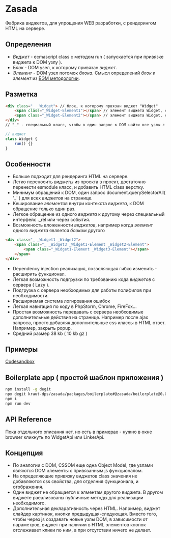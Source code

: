 # Zasada

Фабрика виджетов, для упрощения WEB разработки, с рендерингом HTML на сервере.

## Определения
 * _Виджет_ - ecmascript class с методом run ( запускается при привязке виджета к DOM узлу ).
 * _Блок_ - DOM узел, к которому привязан _виджет_.
 * _Элемент_ - DOM узел потомок _блока_.
 Смысл определений _блок_ и _элемент_ из [БЭМ методологии](https://ru.bem.info/methodology/quick-start/).
## Разметка 
```html
<div class="_ _Widget"> // блок, к которому првязан виджет "Widget"
    <span class="_Widget-Element1"></span> // элемент виджета Widget, с названием "Element1"
    <span class="_Widget-Element2"></span> // элемент виджета Widget, с названием "Element2"
</div>
// "_" - специальный класс, чтобы в один запрос к DOM найти все узлы с виджетами
```
```javascript
// виджет
class Widget {
    run() {}
}
```

## Особенности
 * Больше подходит для рендеринга HTML на сервере.
 * Легко переносить _виджеты_ из проекта в проект, достаточно перенести esmodule класс, и добавить HTML class верстку.
 * Минимум обращений к DOM, один запрос document.querySelectorAll( '_' ) для всех _виджетов_ на странице.
 * Кеширование _элементов_ внутри контекста _виджета_, к DOM обращение только один раз.
 * Легкое обращение из одного _виджета_ к другому через специальный интерфейс ._rel или через события.
 * Возможность вложенности _виджетов_, например когда _элемент_ одного _виджета_ является _блоком_ другого
```html
<div class="_ _Widget1 _Widget2">
    <span class="_ _Widget3 _Widget1-Element _Widget2-Element">
        <span class="_Widget1-Element _Widget3-Element"></span>
    </span>
</div>
```
 * Dependency injection реализация, позволяющая гибко изменить - расширить функционал.
 * Легкая возможность подгрузки по требованию кода _виджетов_ с сервера ( Lazy ).
 * Подгрузка с сервера необходимых для работы полифилов при необходимости.
 * Расширяемая система логирования ошибок
 * Легкая навигация по коду в PhpStorm, Chrome, FireFox...
 * Простая возможность передавать с сервера необходимые дополнительные действия на странице. Например после ajax запроса, просто добавляя дополнительные css классы в HTML ответ. Например, закрыть popup.
 * Средний размер 38 kb ( 10 kb gz )

## Примеры
[Codesandbox](https://codesandbox.io/s/github/kraut-dps/zasada/tree/%40zasada/examples%400.0.5/packages/examples/?file=/src/1_HelloWorld/index.js)

## Boilerplate app ( простой шаблон приложения )
```bash
npm install -g degit
npx degit kraut-dps/zasada/packages/boilerplate#@zasada/boilerplate@0.0.4
npm i
npm run dev
```

## API Reference
Пока отдельного описания нет, но есть в [примерах](https://codesandbox.io/s/github/kraut-dps/zasada/tree/%40zasada/examples%400.0.5/packages/examples/?file=/src/1_HelloWorld/index.js) - нужно в окне browser кликнуть по WidgetApi или LinkerApi.

## Концепция
 * По аналогии с DOM, CSSOM еще одна Object Model, где узлами являются DOM элементы с привязанным js функционалом.
 * На определяющие привязку виджетов class значения не добавляются css свойства, для отделния функционала, и отображения.
 * Один виджет не обращается к элментам другого виджета. В другом виджете раеализованы публичные методы для реализации необходимого.
 * Дополнительная декларативность через HTML. Например, виджет слайдер картинок, кнопки предыдущая-следующая. Вместо того, чтобы через js создавать новые узлы DOM, в зависимости от параметров, виджет при наличии в HTML элементов кнопок отслеживает клики по ним, а при отсутствии ничего не делает.
 
 